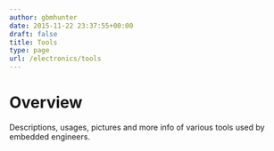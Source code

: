 ```yaml
---
author: gbmhunter
date: 2015-11-22 23:37:55+00:00
draft: false
title: Tools
type: page
url: /electronics/tools
---
```


# Overview

Descriptions, usages, pictures and more info of various tools used by embedded engineers.
